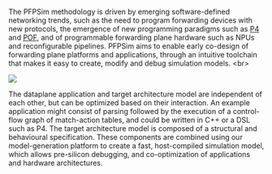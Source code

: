 The PFPSim methodology is driven by emerging software-defined networking trends,
such as the need to program forwarding devices with new protocols, the emergence of
new programming paradigms such as [P4](http://p4.org) and [POF](http://www.poforwarding.org),
and of programmable forwarding plane hardware such as NPUs and reconfigurable pipelines.
PFPSim aims to enable early co-design of forwarding plane platforms and applications, through an intuitive
toolchain that makes it easy to create, modify and debug simulation models.
<br\>
<!-- ![methodology](https://cloud.githubusercontent.com/assets/943241/15301816/b68a5886-1b7d-11e6-8062-84567ca96456.PNG) -->
<img src ="https://cloud.githubusercontent.com/assets/943241/15301816/b68a5886-1b7d-11e6-8062-84567ca96456.PNG" class = "responsiveimg">

The dataplane application and target architecture model are independent of each other, but can be optimized
based on their interaction. An example application might consist of parsing followed by the execution of a
control-flow graph of match-action tables, and could be written in C++ or a DSL such as P4. The target architecture
model is composed of a structural and behavioural specification. These components are combined using our model-generation
platform to create a fast, host-compiled simulation model, which allows pre-silicon debugging, and
co-optimization of applications and hardware architectures.
